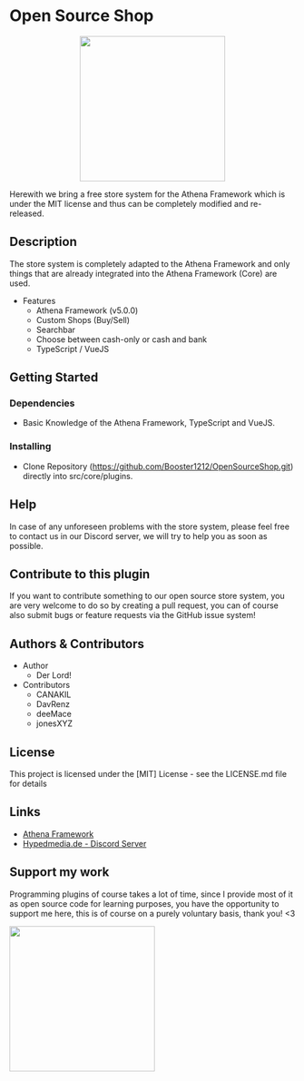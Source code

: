 # Open Source Shop

<p align="center">
<img src="https://user-images.githubusercontent.com/82890183/157355387-465bf4ca-382c-4e90-85ea-3fb05fab5984.png" style="text-align:center; width:256px; height:256px;"/>
</p>
Herewith we bring a free store system for the Athena Framework which is under the MIT license and thus can be completely modified and re-released.

## Description

The store system is completely adapted to the Athena Framework and only things that are already integrated into the Athena Framework (Core) are used.

-   Features
    -   Athena Framework (v5.0.0)
    -   Custom Shops (Buy/Sell)
    -   Searchbar
    -   Choose between cash-only or cash and bank
    -   TypeScript / VueJS

## Getting Started

### Dependencies

-   Basic Knowledge of the Athena Framework, TypeScript and VueJS.

### Installing

-   Clone Repository (https://github.com/Booster1212/OpenSourceShop.git) directly into src/core/plugins.

## Help

In case of any unforeseen problems with the store system, please feel free to contact us in our Discord server, we will try to help you as soon as possible.

## Contribute to this plugin

If you want to contribute something to our open source store system, you are very welcome to do so by creating a pull request, you can of course also submit bugs or feature requests via the GitHub issue system!

## Authors & Contributors

-   Author
    -   Der Lord!
-   Contributors
    -   CANAKIL
    -   DavRenz
    -   deeMace
    -   jonesXYZ

## License

This project is licensed under the [MIT] License - see the LICENSE.md file for details

## Links

-   [Athena Framework](https://athenaframework.com/)
-   [Hypedmedia.de - Discord Server](https://discord.gg/baHqqw7fbS)

## Support my work

Programming plugins of course takes a lot of time, since I provide most of it as open source code for learning purposes, you have the opportunity to support me here, this is of course on a purely voluntary basis, thank you! <3

<p align="left">
 <a href="https://www.paypal.com/donate/?hosted_button_id=V7L7S57VACCQQ">
 <img src="https://raw.githubusercontent.com/andreostrovsky/donate-with-paypal/master/PNG/blue.png" style="width:256px"/>
 </a>
</p>
